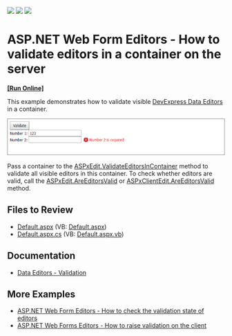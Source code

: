<!-- default badges list -->
![](https://img.shields.io/endpoint?url=https://codecentral.devexpress.com/api/v1/VersionRange/128532198/13.1.4%2B)
[![](https://img.shields.io/badge/Open_in_DevExpress_Support_Center-FF7200?style=flat-square&logo=DevExpress&logoColor=white)](https://supportcenter.devexpress.com/ticket/details/E3633)
[![](https://img.shields.io/badge/📖_How_to_use_DevExpress_Examples-e9f6fc?style=flat-square)](https://docs.devexpress.com/GeneralInformation/403183)
<!-- default badges end -->
# ASP.NET Web Form Editors - How to validate editors in a container on the server
<!-- run online -->
**[[Run Online]](https://codecentral.devexpress.com/e3633/)**
<!-- run online end -->

This example demonstrates how to validate visible [DevExpress Data Editors](https://docs.devexpress.com/AspNet/7897/components/data-editors) in a container.

![Validate Editors in a Container](image.png)

Pass a container to the [ASPxEdit.ValidateEditorsInContainer](https://docs.devexpress.com/AspNet/DevExpress.Web.ASPxEdit.ValidateEditorsInContainer(System.Web.UI.Control)) method to validate all visible editors in this container. To check whether editors are valid, call the [ASPxEdit.AreEditorsValid](https://docs.devexpress.com/AspNet/devexpress.web.aspxedit.areeditorsvalid.overloads) or [ASPxClientEdit.AreEditorsValid](https://docs.devexpress.com/AspNet/js-ASPxClientEdit.AreEditorsValid.static) method. 

## Files to Review

* [Default.aspx](./CS/WebSite/Default.aspx) (VB: [Default.aspx](./VB/WebSite/Default.aspx))
* [Default.aspx.cs](./CS/WebSite/Default.aspx.cs) (VB: [Default.aspx.vb](./VB/WebSite/Default.aspx.vb))

## Documentation

* [Data Editors - Validation](https://docs.devexpress.com/AspNet/11167/components/data-editors/common-concepts/validation)

## More Examples

* [ASP.NET Web Form Editors - How to check the validation state of editors](https://github.com/DevExpress-Examples/how-to-check-the-validation-state-of-editors-using-the-areeditorsvalid-method-e1844)
* [ASP.NET Web Forms Editors - How to raise validation on the client](https://github.com/DevExpress-Examples/asp-net-web-forms-editors-client-side-validation)
